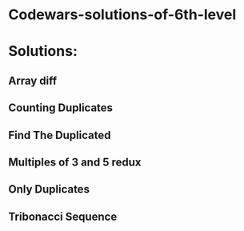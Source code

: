 # Codewars-solutions-of-6th-level
# Solutions:

## Array diff
## Counting Duplicates
## Find The Duplicated
## Multiples of 3 and 5 redux
## Only Duplicates
## Tribonacci Sequence
